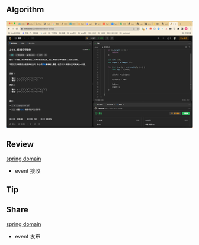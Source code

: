 ## Algorithm

![算法](../../../images/temp/sisyphus-2023-10-21-lc.png)

## Review 

[spring domain](https://dev.to/peholmst/handling-domain-events-with-spring-2bmm)

* event 接收

## Tip

## Share

[spring domain](https://dev.to/peholmst/publishing-domain-events-with-spring-data-53m2)

* event 发布